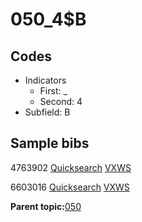 # 050\_4$B

## Codes

-   Indicators
    -   First: \_
    -   Second: 4
-   Subfield: B

## Sample bibs

4763902 [Quicksearch](https://search.library.yale.edu/catalog/4763902) [VXWS](http://prodorbis.library.yale.edu:7014/vxws/GetHoldingsService?bibId=4763902)

6603016 [Quicksearch](https://search.library.yale.edu/catalog/6603016) [VXWS](http://prodorbis.library.yale.edu:7014/vxws/GetHoldingsService?bibId=6603016)

**Parent topic:**[050](../../tags/050/050.md)

